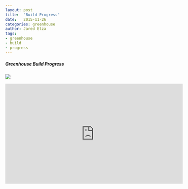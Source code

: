 ```yaml
---
layout: post
title:  "Build Progress"
date:   2015-11-26
categories: greenhouse
author: Jared Elza
tags: 
- greenhouse
- build
- progress
---
```


##### Greenhouse Build Progress

[![](http://imgur.com/mZW8nldl.jpg)](http://imgur.com/mZW8nld.jpg)

<div class="video-container"><iframe width="560" height="315" src="https://www.youtube.com/embed/x8dlASt43gM" frameborder="0" allowfullscreen></iframe></div>

